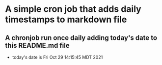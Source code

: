 A simple cron job that adds daily timestamps to markdown file
============================================================
## A chronjob run once daily adding today's date to this README.md file
* today's date is Fri Oct 29 14:15:45 MDT 2021
